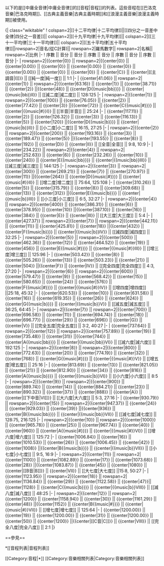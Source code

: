 以下的是[[中庸全音律|中庸全音律]]的[[音程|音程]]的列表。這些音程在[[巴洛克音樂|巴洛克時期]]、[[古典主義音樂|古典主義時期]]和[[浪漫主義音樂|浪漫主義時期]]被使用。

{| class="wikitable"
! colspan=2|[[十二平均律|十二平均律]]||[[四分之一音差中全律|四分之一音差]]|| colspan=2|[[十九平均律|十九平均律]]|| colspan=2|[[三十一平均律|三十一平均律]]|| colspan=2|[[五十平均律|五十平均律]]||rowspan=2|音名(從C計算)|| rowspan=2|羅馬數字|| rowspan=2|名稱|| rowspan=2|比例
|-
! 序數 || 音分 || 音分 || 序數 || 音分 || 序數 || 音分 || 序數 || 音分
|-
| rowspan=2|{{center|0}} || rowspan=2|{{center|0}} || {{center|0.00}} || {{center|0}} || {{center|0.00}} || {{center|0}} ||{{center|0.00}} || {{center|0}} || {{center|0}} || {{center|C}} || {{center|[[主調音|I]]}} || [[純一度|純一度]] || 1:1
|-
| {{center|41.06}} || rowspan=2|{{center|1}} || rowspan=2|{{center|63.16}} || {{center|1}} || {{center|38.71}} || {{center|2}} ||{{center|48}} || {{center|D{{music|bb}}}} || {{center|{{music|bb}}II}} || [[減二度|減二度]] || 128:125
|-
| rowspan=2|{{center|1}} || rowspan=2|{{center|100}} || {{center|76.05}} || {{center|2}} || {{center|77.42}} || {{center|3}} ||{{center|72}} || {{center|C{{music|#}}}} || {{center|{{music|#}}I}} || [[半音|半音]] || 25:24
|-
| {{center|117.11}} || {{center|2}} || {{center|126.32}} || {{center|3}} || {{center|116.13}} || {{center|5}} || {{center|120}} ||{{center|D{{music|b}}}} || {{center|{{music|b}}II}} || [[小二度|小二度]] || 16:15, 27:25
|-
| rowspan=2|{{center|2}} || rowspan=2|{{center|200}} || {{center|193.16}} || {{center|3}} || {{center|189.47}} || {{center|5}} ||{{center|193.55}} || {{center|8}} || {{center|192}} || {{center|D}} || {{center|II}}  || [[全音|全音]] || 9:8, 10:9
|-
| {{center|234.22}} || rowspan=2|{{center|4}} || rowspan=2|{{center|252.63}} || {{center|6}} || {{center|232.26}} || {{center|10}} ||{{center|240}} || {{center|E{{music|bb}}}} || {{center|{{music|bb}}III}}  || [[減三度|減三度]] || 144:125
|-
| rowspan=2|{{center|3}} || rowspan=2|{{center|300}} || {{center|269.21}} || {{center|7}} || {{center|270.97}} || {{center|11}} ||{{center|264}} || {{center|D{{music|#}}}} || {{center|{{music|#}}II}}  || [[增二度|增二度]] || 75:64, 125:108
|-
| {{center|310.26}} || {{center|5}} || {{center|315.79}} || {{center|8}} || {{center|309.68}} || {{center|13}} || {{center|312}} ||{{center|E{{music|b}}}} || {{center|{{music|b}}III}} || [[小三度|小三度]] || 6:5, 32:27
|-
| rowspan=2|{{center|4}} || rowspan=2|{{center|400}} || {{center|386.31}} || {{center|6}} || {{center|378.95}} || {{center|10}} ||{{center|387.10}} || {{center|16}} || {{center|384}} || {{center|E}} || {{center|III}} || [[大三度|大三度]] || 5:4
|-
| {{center|427.37}} || rowspan=2|{{center|7}} || rowspan=2|{{center|442.11}} || {{center|11}} || {{center|425.81}} || {{center|18}} ||{{center|432}} || {{center|F{{music|b}}}} || {{center|{{music|b}}IV}}  || [[減四度|減四度]] || 32:25
|-
| rowspan=2|{{center|5}} || rowspan=2|{{center|500}} || {{center|462.36}} || {{center|12}} || {{center|464.52}} || {{center|19}} ||{{center|456}} || {{center|E{{music|#}}}} || {{center|{{music|#}}III}} || [[增三度|增三度]] || 125:96
|-
| {{center|503.42}} || {{center|8}} || {{center|505.26}} || {{center|13}} || {{center|503.23}} || {{center|21}} || {{center|504}} ||{{center|F}} || {{center|IV}} || [[完全四度|完全四度]] || 4:3, 27:20
|-
| rowspan=2|{{center|6}} || rowspan=2|{{center|600}} || {{center|579.47}} || {{center|9}} || {{center|568.42}} || {{center|15}} ||{{center|580.65}} || {{center|24}} || {{center|576}} || {{center|F{{music|#}}}} || {{center|{{music|#}}IV}} || [[增四度|增四度]] ||25:18, 45:32
|-
| {{center|620.53}} || {{center|10}} || {{center|631.58}} || {{center|16}} || {{center|619.35}} || {{center|26}} || {{center|624}} ||{{center|G{{music|b}}}} || {{center|{{music|b}}V}} || [[減五度|減五度]] || 36:25, 64:45
|-
| rowspan=2|{{center|7}} || rowspan=2|{{center|700}} || {{center|696.58}} || {{center|11}} || {{center|694.74}} || {{center|18}} ||{{center|696.77}} || {{center|29}} || {{center|696}} || {{center|G}} || {{center|V}} || [[完全五度|完全五度]] || 3:2, 40:27
|-
| {{center|737.64}} || rowspan=2|{{center|12}} || rowspan=2|{{center|757.89}} || {{center|19}} || {{center|735.48}} || {{center|31}} ||{{center|744}} || {{center|A{{music|bb}}}} || {{center|{{music|bb}}VI}} || [[減六度|減六度]] || 192:125
|-
| rowspan=2|{{center|8}} || rowspan=2|{{center|800}} || {{center|772.63}} || {{center|20}} || {{center|774.19}} || {{center|32}} ||{{center|768}} || {{center|G{{music|#}}}} || {{center|{{music|#}}V}} || [[增五度|增五度]] || 25:16
|-
| {{center|813.69}} || {{center|13}} || {{center|821.05}} || {{center|21}} || {{center|812.90}} || {{center|34}} || {{center|816}} ||{{center|A{{music|b}}}} || {{center|{{music|b}}VI}} || [[小六度|小六度]] || 8:5
|-
| rowspan=2|{{center|9}} || rowspan=2|{{center|900}} || {{center|889.74}} || {{center|14}} || {{center|884.21}} || {{center|23}} ||{{center|890.32}} || {{center|37}} || {{center|888}} || {{center|A}} || {{center|[[下中音|VI]]}} || [[大六度|大六度]] || 5:3, 27:16
|-
| {{center|930.79}} || rowspan=2|{{center|15}} || rowspan=2|{{center|947.37}} || {{center|24}} || {{center|929.03}} || {{center|39}} ||{{center|936}} || {{center|B{{music|bb}}}} || {{center|{{music|bb}}VII}} || [[減七度|減七度]] || 128:75, 216:125
|-
| rowspan=2|{{center|10}} || rowspan=2|{{center|1000}} || {{center|965.78}} || {{center|25}} || {{center|967.74}} || {{center|40}} ||{{center|960}} || {{center|A{{music|#}}}} || {{center|{{music|#}}VI}} || [[增六度|增六度]] || 125:72
|-
| {{center|1006.84}} || {{center|16}} || {{center|1010.53}} || {{center|26}} || {{center|1006.45}} || {{center|42}} || {{center|1008}} ||{{center|B{{music|b}}}} || {{center|{{music|b}}VII}} || [[小七度|小七度]] || 9:5, 16:9
|-
| rowspan=2|{{center|11}} || rowspan=2|{{center|1100}} || {{center|1082.89}} || {{center|17}} || {{center|1073.68}} || {{center|28}} ||{{center|1083.87}} || {{center|45}} || {{center|1080}} || {{center|[[B音|B]]}} || {{center|VII}} || [[大七度|大七度]] ||15:8, 50:27
|-
| {{center|1123.95}} || rowspan=2|{{center|18}} || rowspan=2|{{center|1136.84}} || {{center|29}} || {{center|1122.58}} || {{center|47}}|| {{center|1128}} || {{center|C{{music|b}}}} || {{center|{{music|b}}VIII}} || [[減八度|減八度]] || 48:25
|-
| rowspan=2|{{center|12}} || rowspan=2|{{center|1200}} || {{center|1158.94}} || {{center|30}} || {{center|1161.29}} || {{center|48}} ||{{center|1152}} || {{center|B{{music|#}}}} || {{center|{{music|#}}VII}} || [[增七度|增七度]] || 125:64
|-
| {{center|1200.00}} || {{center|19}} || {{center|1200.00}} || {{center|31}} || {{center|1200.00}} || {{center|50}} || {{center|1200}} ||{{center|[[C音|C]]}} || {{center|VIII}}  || [[完全八度|完全八度]] || 2:1
|}

==參見==

*[[音程列表|音程列表]]

[[Category:音程|*]]
[[Category:音樂相關列表|Category:音樂相關列表]]